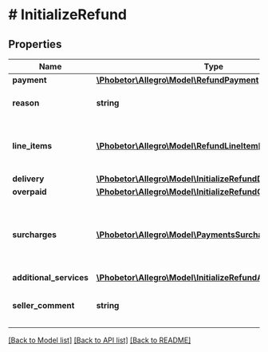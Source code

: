 # # InitializeRefund

## Properties

Name | Type | Description | Notes
------------ | ------------- | ------------- | -------------
**payment** | [**\Phobetor\Allegro\Model\RefundPayment**](RefundPayment.md) |  |
**reason** | **string** | Reason for a payment refund. |
**line_items** | [**\Phobetor\Allegro\Model\RefundLineItem[]**](RefundLineItem.md) | List of order&#39;s line items which can be refunded. | [optional]
**delivery** | [**\Phobetor\Allegro\Model\InitializeRefundDelivery**](InitializeRefundDelivery.md) |  | [optional]
**overpaid** | [**\Phobetor\Allegro\Model\InitializeRefundOverpaid**](InitializeRefundOverpaid.md) |  | [optional]
**surcharges** | [**\Phobetor\Allegro\Model\PaymentsSurcharge[]**](PaymentsSurcharge.md) | List of surcharges for payment which can be refunded. | [optional]
**additional_services** | [**\Phobetor\Allegro\Model\InitializeRefundAdditionalServices**](InitializeRefundAdditionalServices.md) |  | [optional]
**seller_comment** | **string** | Sellers optional justification for refund. | [optional]

[[Back to Model list]](../../README.md#models) [[Back to API list]](../../README.md#endpoints) [[Back to README]](../../README.md)
